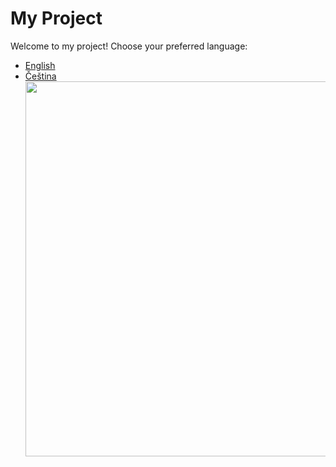 ﻿# My Project

Welcome to my project! Choose your preferred language:

- [English](README.en.md)
- [Čeština](README.cs.md)
<a href="https://github.com/mwrnckx/K9-Trails-Analyzer/blob/master/README/Form1a.jpg"><img src="https://github.com/mwrnckx/K9-Trails-Analyzer/blob/master/README/Form1a.jpg" width="600"></a>

